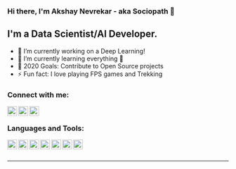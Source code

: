 ### Hi there, I'm Akshay Nevrekar - aka Sociopath 👋

## I'm a Data Scientist/AI Developer.
- 🔭 I’m currently working on a Deep Learning!
- 🌱 I’m currently learning everything 🤣
- 🥅 2020 Goals: Contribute to Open Source projects
- ⚡ Fun fact: I love playing FPS games and Trekking 

### Connect with me:

[<img align="left" alt="sociopath | github" width="22px" color="black" src="https://cdn.jsdelivr.net/npm/simple-icons@v3/icons/github.svg" />][github]
[<img align="left" alt="sociopath | LinkedIn" width="22px" color="blue" src="https://cdn.jsdelivr.net/npm/simple-icons@v3/icons/linkedin.svg" />][linkedin]
[<img align="left" alt="sociopath | stackoverflow" width="22px" color="orange" src="https://cdn.jsdelivr.net/npm/simple-icons@v3/icons/stackoverflow.svg" />][stackoverflow]


<br />

### Languages and Tools:
<img align="left" alt="codeSTACKr | LinkedIn" width="22px" src="https://cdn.jsdelivr.net/npm/simple-icons@v3/icons/python.svg" />
<img align="left" alt="codeSTACKr | LinkedIn" width="22px" src="https://cdn.jsdelivr.net/npm/simple-icons@v3/icons/tensorflow.svg" />
<img align="left" alt="codeSTACKr | LinkedIn" width="22px" src="https://cdn.jsdelivr.net/npm/simple-icons@v3/icons/keras.svg" />
<img align="left" alt="codeSTACKr | LinkedIn" width="22px" src="https://cdn.jsdelivr.net/npm/simple-icons@v3/icons/django.svg" />
<img align="left" alt="codeSTACKr | LinkedIn" width="22px" src="https://cdn.jsdelivr.net/npm/simple-icons@v3/icons/mysql.svg" />
<img align="left" alt="codeSTACKr | LinkedIn" width="22px" src="https://cdn.jsdelivr.net/npm/simple-icons@v3/icons/mongodb.svg" />
<img align="left" alt="codeSTACKr | LinkedIn" width="22px" src="https://cdn.jsdelivr.net/npm/simple-icons@v3/icons/sublimetext.svg" />
<br />
<br />


---

[github]: https://github.com/sociopath00
[twitter]: x
[linkedin]: https://www.linkedin.com/in/akshay-nevrekar-68788374/
[stackoverflow]: https://stackoverflow.com/users/7932273/sociopath